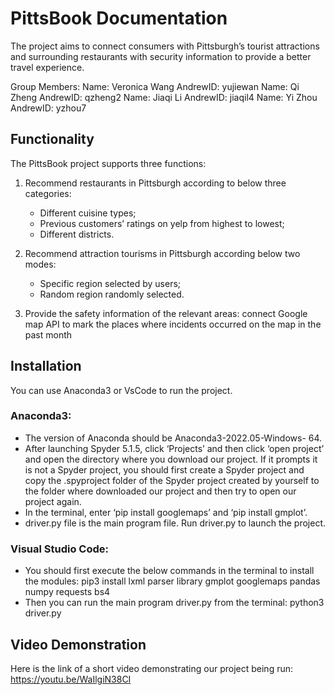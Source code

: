 # PittsBook Documentation
The project aims to connect consumers with Pittsburgh’s tourist attractions and surrounding restaurants with security information to provide a better travel experience.

Group Members:
Name: Veronica Wang   AndrewID: yujiewan
Name: Qi Zheng        AndrewID: qzheng2
Name: Jiaqi Li        AndrewID: jiaqil4
Name: Yi Zhou         AndrewID: yzhou7


## Functionality
The PittsBook project supports three functions: 

1. Recommend restaurants in Pittsburgh according to below three categories:
    * Different cuisine types;
    * Previous customers’ ratings on yelp from highest to lowest;
    * Different districts.

2. Recommend attraction tourisms in Pittsburgh according below two modes:
    * Specific region selected by users;
    * Random region randomly selected.

3. Provide the safety information of the relevant areas: connect Google map API to mark the places where incidents occurred on the map in the past month


## Installation
You can use Anaconda3 or VsCode to run the project.

### Anaconda3:
* The version of Anaconda should be Anaconda3-2022.05-Windows- 64.
* After launching Spyder 5.1.5, click ‘Projects’ and then click ‘open project’ and open the directory where you download our project. If it prompts it is not a Spyder project, you should first create a Spyder project and copy the .spyproject folder of the Spyder project created by yourself to the folder where downloaded our project and then try to open our project again.
* In the terminal, enter ‘pip install googlemaps’ and ‘pip install gmplot’.
* driver.py file is the main program file. Run driver.py to launch the project.

### Visual Studio Code:
* You should first execute the below commands in the terminal to install the modules:
        pip3 install lxml parser library gmplot googlemaps pandas numpy requests bs4    
* Then you can run the main program driver.py from the terminal:
        python3 driver.py


## Video Demonstration 
Here is the link of a short video demonstrating our project being run: https://youtu.be/WaIlgiN38CI
